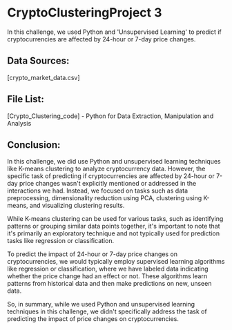 # CryptoClusteringProject 3

In this challenge, we used Python and 'Unsupervised Learning' to predict if cryptocurrencies are affected by 24-hour or 7-day price changes.

## Data Sources:

[crypto_market_data.csv] 

## File List:

[Crypto_Clustering_code] - Python for Data Extraction, Manipulation and Analysis


## Conclusion:

In this challenge, we did use Python and unsupervised learning techniques like K-means clustering to analyze cryptocurrency data. However, the specific task of predicting if cryptocurrencies are affected by 24-hour or 7-day price changes wasn't explicitly mentioned or addressed in the interactions we had. Instead, we focused on tasks such as data preprocessing, dimensionality reduction using PCA, clustering using K-means, and visualizing clustering results.

While K-means clustering can be used for various tasks, such as identifying patterns or grouping similar data points together, it's important to note that it's primarily an exploratory technique and not typically used for prediction tasks like regression or classification.

To predict the impact of 24-hour or 7-day price changes on cryptocurrencies, we would typically employ supervised learning algorithms like regression or classification, where we have labeled data indicating whether the price change had an effect or not. These algorithms learn patterns from historical data and then make predictions on new, unseen data.

So, in summary, while we used Python and unsupervised learning techniques in this challenge, we didn't specifically address the task of predicting the impact of price changes on cryptocurrencies.
